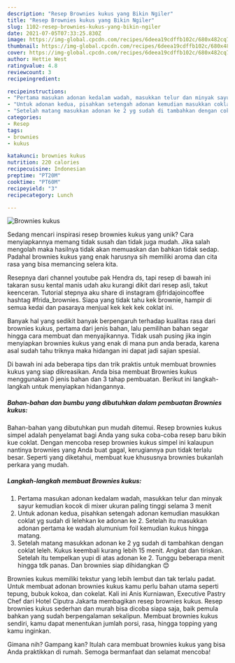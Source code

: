 ```yaml
---
description: "Resep Brownies kukus yang Bikin Ngiler"
title: "Resep Brownies kukus yang Bikin Ngiler"
slug: 1102-resep-brownies-kukus-yang-bikin-ngiler
date: 2021-07-05T07:33:25.830Z
image: https://img-global.cpcdn.com/recipes/6deea19cdffb102c/680x482cq70/brownies-kukus-foto-resep-utama.jpg
thumbnail: https://img-global.cpcdn.com/recipes/6deea19cdffb102c/680x482cq70/brownies-kukus-foto-resep-utama.jpg
cover: https://img-global.cpcdn.com/recipes/6deea19cdffb102c/680x482cq70/brownies-kukus-foto-resep-utama.jpg
author: Hettie West
ratingvalue: 4.8
reviewcount: 3
recipeingredient:

recipeinstructions:
- "Pertama masukan adonan kedalam wadah, masukkan telur dan minyak sayur kemudian kocok di mixer ukuran paling tinggi selama 3 menit"
- "Untuk adonan kedua, pisahkan setengah adonan kemudian masukkan coklat yg sudah di lelehkan ke adonan ke 2. Setelah itu masukkan adonan pertama ke wadah alumunium foil kemudian kukus hingga matang."
- "Setelah matang masukkan adonan ke 2 yg sudah di tambahkan dengan coklat leleh. Kukus keembali kurang lebih 15 menit. Angkat dan tiriskan. Setelah itu tempelkan yupi di atas adonan ke 2. Tunggu beberapa menit hingga tdk panas. Dan brownies siap dihidangkan 😊"
categories:
- Resep
tags:
- brownies
- kukus

katakunci: brownies kukus 
nutrition: 220 calories
recipecuisine: Indonesian
preptime: "PT20M"
cooktime: "PT60M"
recipeyield: "3"
recipecategory: Lunch

---
```



![Brownies kukus](https://img-global.cpcdn.com/recipes/6deea19cdffb102c/680x482cq70/brownies-kukus-foto-resep-utama.jpg)

Sedang mencari inspirasi resep brownies kukus yang unik? Cara menyiapkannya memang tidak susah dan tidak juga mudah. Jika salah mengolah maka hasilnya tidak akan memuaskan dan bahkan tidak sedap. Padahal brownies kukus yang enak harusnya sih memiliki aroma dan cita rasa yang bisa memancing selera kita.

Resepnya dari channel youtube pak Hendra ds, tapi resep di bawah ini takaran susu kental manis udah aku kurangi dikit dari resep asli, takut keenceran. Tutorial stepnya aku share di instagram @fridajoincoffee hashtag #frida_brownies. Siapa yang tidak tahu kek brownie, hampir di semua kedai dan pasaraya menjual kek kek kek coklat ini.

Banyak hal yang sedikit banyak berpengaruh terhadap kualitas rasa dari brownies kukus, pertama dari jenis bahan, lalu pemilihan bahan segar hingga cara membuat dan menyajikannya. Tidak usah pusing jika ingin menyiapkan brownies kukus yang enak di mana pun anda berada, karena asal sudah tahu triknya maka hidangan ini dapat jadi sajian spesial.


Di bawah ini ada beberapa tips dan trik praktis untuk membuat brownies kukus yang siap dikreasikan. Anda bisa membuat Brownies kukus menggunakan 0 jenis bahan dan 3 tahap pembuatan. Berikut ini langkah-langkah untuk menyiapkan hidangannya.

<!--inarticleads1-->

##### Bahan-bahan dan bumbu yang dibutuhkan dalam pembuatan Brownies kukus:



Bahan-bahan yang dibutuhkan pun mudah ditemui. Resep brownies kukus simpel adalah penyelamat bagi Anda yang suka coba-coba resep baru bikin kue coklat. Dengan mencoba resep brownies kukus simpel ini kalaupun nantinya brownies yang Anda buat gagal, kerugiannya pun tidak terlalu besar. Seperti yang diketahui, membuat kue khususnya brownies bukanlah perkara yang mudah. 

<!--inarticleads2-->

##### Langkah-langkah membuat Brownies kukus:

1. Pertama masukan adonan kedalam wadah, masukkan telur dan minyak sayur kemudian kocok di mixer ukuran paling tinggi selama 3 menit
1. Untuk adonan kedua, pisahkan setengah adonan kemudian masukkan coklat yg sudah di lelehkan ke adonan ke 2. Setelah itu masukkan adonan pertama ke wadah alumunium foil kemudian kukus hingga matang.
1. Setelah matang masukkan adonan ke 2 yg sudah di tambahkan dengan coklat leleh. Kukus keembali kurang lebih 15 menit. Angkat dan tiriskan. Setelah itu tempelkan yupi di atas adonan ke 2. Tunggu beberapa menit hingga tdk panas. Dan brownies siap dihidangkan 😊


Brownies kukus memiliki tekstur yang lebih lembut dan tak terlalu padat. Untuk membuat adonan brownies kukus kamu perlu bahan utama seperti tepung, bubuk kokoa, dan cokelat. Kali ini Anis Kurniawan, Executive Pastry Chef dari Hotel Ciputra Jakarta membagikan resep brownies kukus. Resep brownies kukus sederhan dan murah bisa dicoba siapa saja, baik pemula bahkan yang sudah berpengalaman sekalipun. Membuat brownies kukus sendiri, kamu dapat menentukan jumlah porsi, rasa, hingga topping yang kamu inginkan. 

Gimana nih? Gampang kan? Itulah cara membuat brownies kukus yang bisa Anda praktikkan di rumah. Semoga bermanfaat dan selamat mencoba!
